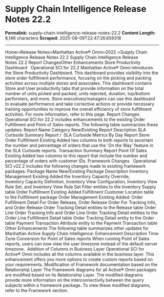 # Supply Chain Intelligence Release Notes 22.2

**Permalink:** supply-chain-intelligence-release-notes-22.2
**Content Length:** 8,146 characters
**Scraped:** 2025-08-09T22:47:26.659316

---

Home&rsaquo;&rsaquo;Release Notes&rsaquo;&rsaquo;Manhattan Active® Omni&rsaquo;&rsaquo;2022 ››Supply Chain Intelligence Release Notes 22.2 Supply Chain Intelligence&nbsp;Release Notes&nbsp;22.2 Report ChangesOther Enhancements Store Productivity Dashboard &nbsp; Operational SCI for 22.2&nbsp;Manhattan Active&reg; Omni introduces the Store Productivity Dashboard. This dashboard provides visibility into the store order fulfillment performance, focusing on the picking and packing activities across multiple stores and associates.&nbsp;This dashboard contains Store and User productivity tabs that provide information on the total number of units picked and packed, units rejected, duration, top/bottom performers, and more. Store executives/managers can use this dashboard to evaluate performance and take corrective actions or provide necessary training opportunities to improve the overall efficiency of store fulfillment activities. For more information, refer to this page. Report Changes Operational SCI for 22.2&nbsp;includes enhancements to the existing Order Fulfillment and Point of Sales reports. The following table summarizes these updates: Report Name Category New/Existing Report Description SLA Curbside Summary Report /&nbsp; SLA Curbside Metrics By Day Report Store Order Fulfillment Existing Added two columns to both reports to ascertain the number and percentage of orders that use the &#39;On the Way&#39; feature in the SLA Curbside reports. Transaction Summary Report Point Of Sales Existing Added two columns to this report that include the number and percentage of orders with customer IDs. Framework Changes &nbsp; Operational SCI v22.2 includes the following changes made to existing framework packages: Package Name New/Existing Package Description Inventory Management Existing Added the Inventory Capacity Override, Inventory&nbsp;Capacity Definition, Inventory View Configuration, Inventory View Rule Set, and&nbsp;Inventory View Rule Set Filter entities to the Inventory Supply table Order Fulfillment Existing Added Fulfillment Customer Location table to the Fulfillment package Order Management Existing Added: Order Fulfillment Detail For Order Release, Order Release Order For Tracking Info, and Order Release Order Tracking Detail entities to the Release table Order Line Order Tracking Info and Order Line Order Tracking Detail entities to the Order Line Fulfillment Detail table Order Tracking Detail entity to the Order table Payment Transaction Attribute entity to the Payment Transaction table Other Enhancements The following table summarizes other updates for Manhattan Active Supply Chain Intelligence: Enhancement Description Time Zone Conversion for Point of Sales reports When running Point of Sales reports, users can now view the user timezone instead of the default server timezone.&nbsp; Addition of Columns in Business Layer Operational SCI for Active&reg;&nbsp;Omni includes all the columns available in the business layer. This enhancement offers you more options to create custom reports based on your requirements. Modification of Framework documentation based on the Relationship Layer The Framework diagrams for all Active&reg; Omni packages are modified based on its Relationship Layer. The modified diagrams provide more information on the interconnectivity between the query subjects within a framework package. To view these modified diagrams, refer to the Framework section. &nbsp; &nbsp;
